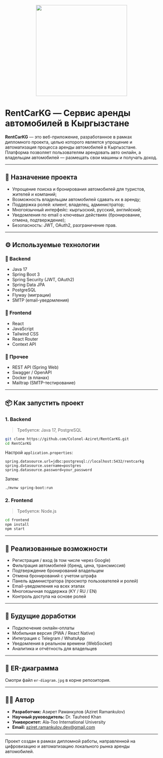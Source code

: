 <div align='center'>
  <img src='https://user-images.githubusercontent.com/105128267/218077760-5694a4ac-4e37-4de7-b31f-268ccd27400a.png' width="300"/>
</div>

# RentCarKG — Сервис аренды автомобилей в Кыргызстане

**RentCarKG** — это веб-приложение, разработанное в рамках дипломного проекта, целью которого является упрощение и автоматизация процесса аренды автомобилей в Кыргызстане. Платформа позволяет пользователям арендовать авто онлайн, а владельцам автомобилей — размещать свои машины и получать доход.

---

## 🔎 Назначение проекта

- Упрощение поиска и бронирования автомобилей для туристов, жителей и компаний;
- Возможность владельцам автомобилей сдавать их в аренду;
- Поддержка ролей: клиент, владелец, администратор;
- Многоязычный интерфейс: кыргызский, русский, английский;
- Уведомления по email о ключевых действиях (бронирование, отмена, подтверждение);
- Безопасность: JWT, OAuth2, разграничение прав.

---

## ⚙️ Используемые технологии

### 🔹 Backend

- Java 17
- Spring Boot 3
- Spring Security (JWT, OAuth2)
- Spring Data JPA
- PostgreSQL
- Flyway (миграции)
- SMTP (email-уведомления)

### 🔹 Frontend

- React
- JavaScript
- Tailwind CSS
- React Router
- Context API

### 🔹 Прочее

- REST API (Spring Web)
- Swagger / OpenAPI
- Docker (в планах)
- Mailtrap (SMTP-тестирование)

---

## 📦 Как запустить проект

### 1. Backend

> Требуется: Java 17, PostgreSQL

```bash
git clone https://github.com/Colonel-Aziret/RentCarKG.git
cd RentCarKG
```

Настрой `application.properties`:

```properties
spring.datasource.url=jdbc:postgresql://localhost:5432/rentcarkg
spring.datasource.username=postgres
spring.datasource.password=your_password
```

Затем:

```bash
./mvnw spring-boot:run
```

### 2. Frontend

> Требуется: Node.js

```bash
cd frontend
npm install
npm start
```

---

## 🧪 Реализованные возможности

- Регистрация / вход (в том числе через Google)
- Фильтрация автомобилей (бренд, цена, трансмиссия)
- Подтверждение бронирований владельцем
- Отмена бронирований с учетом штрафа
- Панель администратора (просмотр пользователей и ролей)
- Email-уведомления на всех этапах
- Многоязычная поддержка (KY / RU / EN)
- Контроль доступа на основе ролей

---

## 🚧 Будущие доработки

- Подключение онлайн-оплаты
- Мобильная версия (PWA / React Native)
- Интеграция с Telegram / WhatsApp
- Уведомления в реальном времени (WebSocket)
- Аналитика и отчётность для владельцев

---

## 📁 ER-диаграмма

Смотри файл `er-diagram.jpg` в корне репозитория.

---

## 🧑‍💻 Автор

- **Разработчик:** Азирет Раманкулов (Aziret Ramankulov)  
- **Научный руководитель:** Dr. Tauheed Khan  
- **Университет:** Ala-Too International University  
- **Email:** aziret.ramankulov.dev@gmail.com

---

Проект создан в рамках дипломной работы, направленной на цифровизацию и автоматизацию локального рынка аренды автомобилей.
